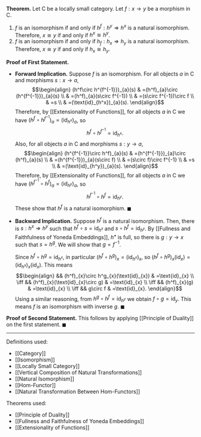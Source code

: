 **Theorem.** Let $\mathsf{C}$ be a locally small category. Let $f:x\to y$ be a morphism in $\mathsf{C}$.
1. $f$ is an isomorphism if and only if $h^f:h^y\Rightarrow h^x$ is a natural isomorphism. Therefore, $x\cong y$ if and only if $h^x\cong h^y$.
2. $f$ is an isomorphism if and only if $h_{f}:h_{x}\Rightarrow h_{y}$ is a natural isomorphism. Therefore, $x\cong y$ if and only if $h_{x}\cong h_{y}$.

**Proof of First Statement.**
- **Forward Implication.** Suppose $f$ is an isomorphism. For all objects $a$ in $\mathsf{C}$ and morphisms $s:x\to a$, $$\begin{align}
(h^f\circ h^{f^{-1}})_{a}(s) & =(h^f)_{a}\circ (h^{f^{-1}})_{a}(s) \\
 & =(h^f)_{a}(s\circ f^{-1}) \\
 & =(s\circ f^{-1})\circ f \\
 & =s \\
 & =(\text{id}_{h^x})_{a}(s).
\end{align}$$Therefore, by [[Extensionality of Functions]], for all objects $a$ in $\mathsf{C}$ we have $(h^f\circ h^{f^{-1}})_{a}=(\text{id}_{h^x})_{a}$, so $$h^f\circ h^{f^{-1}}=\text{id}_{h^x}.$$ Also, for all objects $a$ in $\mathsf{C}$ and morphisms $s:y\to a$, $$\begin{align}
(h^{f^{-1}}\circ h^f)_{a}(s) & =(h^{f^{-1}})_{a}\circ (h^f)_{a}(s) \\
 & =(h^{f^{-1}})_{a}(s\circ f) \\
 & =(s\circ f)\circ f^{-1} \\
 & =s \\
 & =(\text{id}_{h^y})_{a}(s).
\end{align}$$Therefore, by [[Extensionality of Functions]], for all objects $a$ in $\mathsf{C}$ we have $(h^{f^{-1}}\circ h^f)_{a}=(\text{id}_{h^y})_{a}$, so $$h^{f^{-1}}\circ h^f=\text{id}_{h^y}.$$These show that $h^f$ is a natural isomorphism. $\blacksquare$
- **Backward Implication.** Suppose $h^f$ is a natural isomorphism. Then, there is $s:h^x\Rightarrow h^y$ such that $h^f\circ s=\text{id}_{h^x}$ and $s\circ h^f=\text{id}_{h^y}$. By [[Fullness and Faithfulness of Yoneda Embeddings]], $h^{\bullet}$ is full, so there is $g:y\to x$ such that $s=h^g$. We will show that $g=f^{-1}$.
  
  Since $h^f\circ h^g=\text{id}_{h^x}$, in particular $(h^f\circ h^g)_{x}=(\text{id}_{h^x})_{x}$, so $(h^f\circ h^g)_{x}(\text{id}_{x})=(\text{id}_{h^x})_{x}(\text{id}_{x})$. This means $$\begin{align}
&& (h^f)_{x}\circ h^g_{x}(\text{id}_{x}) & =\text{id}_{x} \\
\iff && (h^f)_{x}(\text{id}_{x}\circ g) & =\text{id}_{x} \\
\iff && (h^f)_{x}(g) & =\text{id}_{x} \\
\iff && g\circ f & =\text{id}_{x}.
\end{align}$$Using a similar reasoning, from $h^g\circ h^f=\text{id}_{h^y}$ we obtain $f\circ g=\text{id}_{y}$. This means $f$ is an isomorphism with inverse $g$. $\blacksquare$

**Proof of Second Statement.** This follows by applying [[Principle of Duality]] on the first statement. $\blacksquare$
***
Definitions used:
- [[Category]]
- [[Isomorphism]]
- [[Locally Small Category]]
- [[Vertical Composition of Natural Transformations]]
- [[Natural Isomorphism]]
- [[Hom-Functor]]
- [[Natural Transformation Between Hom-Functors]]

Theorems used:
- [[Principle of Duality]]
- [[Fullness and Faithfulness of Yoneda Embeddings]]
- [[Extensionality of Functions]]

